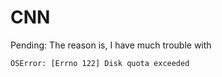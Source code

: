 # CNN

Pending: The reason is, I have much trouble with 

```OSError: [Errno 122] Disk quota exceeded```
